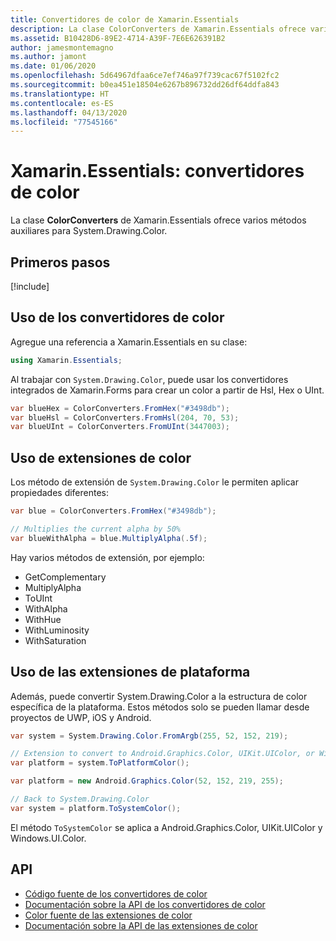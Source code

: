 ```yaml
---
title: Convertidores de color de Xamarin.Essentials
description: La clase ColorConverters de Xamarin.Essentials ofrece varios métodos auxiliares y de extensión para trabajar con System.Drawing.Color.
ms.assetid: B10428D6-89E2-4714-A39F-7E6E626391B2
author: jamesmontemagno
ms.author: jamont
ms.date: 01/06/2020
ms.openlocfilehash: 5d64967dfaa6ce7ef746a97f739cac67f5102fc2
ms.sourcegitcommit: b0ea451e18504e6267b896732dd26df64ddfa843
ms.translationtype: HT
ms.contentlocale: es-ES
ms.lasthandoff: 04/13/2020
ms.locfileid: "77545166"
---
```

# <a name="xamarinessentials-color-converters"></a>Xamarin.Essentials: convertidores de color

La clase **ColorConverters** de Xamarin.Essentials ofrece varios métodos auxiliares para System.Drawing.Color.

## <a name="get-started"></a>Primeros pasos

[!include[](~/essentials/includes/get-started.md)]

## <a name="using-color-converters"></a>Uso de los convertidores de color

Agregue una referencia a Xamarin.Essentials en su clase:

```csharp
using Xamarin.Essentials;
```

Al trabajar con `System.Drawing.Color`, puede usar los convertidores integrados de Xamarin.Forms para crear un color a partir de Hsl, Hex o UInt.

```csharp
var blueHex = ColorConverters.FromHex("#3498db");
var blueHsl = ColorConverters.FromHsl(204, 70, 53);
var blueUInt = ColorConverters.FromUInt(3447003);
```

## <a name="using-color-extensions"></a>Uso de extensiones de color

Los método de extensión de `System.Drawing.Color` le permiten aplicar propiedades diferentes:

```csharp
var blue = ColorConverters.FromHex("#3498db");

// Multiplies the current alpha by 50%
var blueWithAlpha = blue.MultiplyAlpha(.5f);
```

Hay varios métodos de extensión, por ejemplo:

- GetComplementary
- MultiplyAlpha
- ToUInt
- WithAlpha
- WithHue
- WithLuminosity
- WithSaturation

## <a name="using-platform-extensions"></a>Uso de las extensiones de plataforma

Además, puede convertir System.Drawing.Color a la estructura de color específica de la plataforma. Estos métodos solo se pueden llamar desde proyectos de UWP, iOS y Android.

```csharp
var system = System.Drawing.Color.FromArgb(255, 52, 152, 219);

// Extension to convert to Android.Graphics.Color, UIKit.UIColor, or Windows.UI.Color
var platform = system.ToPlatformColor();
```

```csharp
var platform = new Android.Graphics.Color(52, 152, 219, 255);

// Back to System.Drawing.Color
var system = platform.ToSystemColor();
```

El método `ToSystemColor` se aplica a Android.Graphics.Color, UIKit.UIColor y Windows.UI.Color.

## <a name="api"></a>API

- [Código fuente de los convertidores de color](https://github.com/xamarin/Essentials/tree/master/Xamarin.Essentials/Types/ColorConverters.shared.cs)
- [Documentación sobre la API de los convertidores de color](xref:Xamarin.Essentials.ColorConverters)
- [Color fuente de las extensiones de color](https://github.com/xamarin/Essentials/tree/master/Xamarin.Essentials/Types/ColorConverters.shared.cs)
- [Documentación sobre la API de las extensiones de color](xref:Xamarin.Essentials.ColorExtensions)
